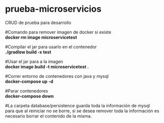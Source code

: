 # prueba-microservicios
CRUD de prueba para desarrollo

#Comando para remover imagen de docker si existe
<br><strong>docker rm image microservicetest</strong>

#Compilar el jar para usarlo en el contenedor
<br><strong>./gradlew build -x test</strong>

#Usar el jar para a la imagen
<br><strong>docker image build -t microservicetest .</strong>

#Correr entorno de contenedores con java y mysql
<br><strong>docker-compose up -d</strong>

#Parar contenedores
<br><strong>docker-compose down</strong>

#La carpeta database/persistence guarda toda la información de mysql para que al reiniciar no se borre, si se desea remover toda la información es necesario borrar el contenido de la misma.
